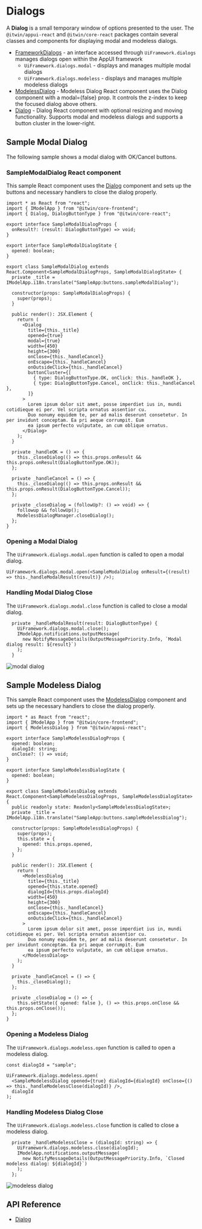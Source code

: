 # Dialogs

A **Dialog** is a small temporary window of options presented to the user.
The `@itwin/appui-react` and `@itwin/core-react` packages contain several classes and components for displaying modal and modeless dialogs.

- [FrameworkDialogs]($appui-react) - an interface accessed through `UiFramework.dialogs` manages dialogs open within the AppUI framework
  - `UiFramework.dialogs.modal` - displays and manages multiple modal dialogs
  - `UiFramework.dialogs.modeless` - displays and manages multiple modeless dialogs
- [ModelessDialog]($appui-react) - Modeless Dialog React component uses the Dialog component with a modal={false} prop.
  It controls the z-index to keep the focused dialog above others.
- [Dialog]($core-react) - Dialog React component with optional resizing and moving functionality.
  Supports modal and modeless dialogs and supports a button cluster in the lower-right.

## Sample Modal Dialog

The following sample shows a modal dialog with OK/Cancel buttons.

### SampleModalDialog React component

This sample React component uses the [Dialog]($core-react) component and sets up the buttons and necessary handlers to
close the dialog properly.

```tsx
import * as React from "react";
import { IModelApp } from "@itwin/core-frontend";
import { Dialog, DialogButtonType } from "@itwin/core-react";

export interface SampleModalDialogProps {
  onResult?: (result: DialogButtonType) => void;
}

export interface SampleModalDialogState {
  opened: boolean;
}

export class SampleModalDialog extends React.Component<SampleModalDialogProps, SampleModalDialogState> {
  private _title = IModelApp.i18n.translate("SampleApp:buttons.sampleModalDialog");

  constructor(props: SampleModalDialogProps) {
    super(props);
  }

  public render(): JSX.Element {
    return (
      <Dialog
        title={this._title}
        opened={true}
        modal={true}
        width={450}
        height={300}
        onClose={this._handleCancel}
        onEscape={this._handleCancel}
        onOutsideClick={this._handleCancel}
        buttonCluster={[
          { type: DialogButtonType.OK, onClick: this._handleOK },
          { type: DialogButtonType.Cancel, onClick: this._handleCancel },
        ]}
      >
        Lorem ipsum dolor sit amet, posse imperdiet ius in, mundi cotidieque ei per. Vel scripta ornatus assentior cu.
        Duo nonumy equidem te, per ad malis deserunt consetetur. In per invidunt conceptam. Ea pri aeque corrumpit. Eum
        ea ipsum perfecto vulputate, an cum oblique ornatus.
      </Dialog>
    );
  }

  private _handleOK = () => {
    this._closeDialog(() => this.props.onResult && this.props.onResult(DialogButtonType.OK));
  };

  private _handleCancel = () => {
    this._closeDialog(() => this.props.onResult && this.props.onResult(DialogButtonType.Cancel));
  };

  private _closeDialog = (followUp?: () => void) => {
    followup && followUp();
    ModelessDialogManager.closeDialog();
  };
}
```

### Opening a Modal Dialog

The `UiFramework.dialogs.modal.open` function is called to open a modal dialog.

```tsx
UiFramework.dialogs.modal.open(<SampleModalDialog onResult={(result) => this._handleModalResult(result)} />);
```

### Handling Modal Dialog Close

The `UiFramework.dialogs.modal.close` function is called to close a modal dialog.

```tsx
  private _handleModalResult(result: DialogButtonType) {
    UiFramework.dialogs.modal.close();
    IModelApp.notifications.outputMessage(
      new NotifyMessageDetails(OutputMessagePriority.Info, `Modal dialog result: ${result}`)
    );
  }
```

![modal dialog](./images/ModalDialog.png "Modal Dialog")

## Sample Modeless Dialog

This sample React component uses the [ModelessDialog]($appui-react) component and sets up the necessary handlers to
close the dialog properly.

```tsx
import * as React from "react";
import { IModelApp } from "@itwin/core-frontend";
import { ModelessDialog } from "@itwin/appui-react";

export interface SampleModelessDialogProps {
  opened: boolean;
  dialogId: string;
  onClose?: () => void;
}

export interface SampleModelessDialogState {
  opened: boolean;
}

export class SampleModelessDialog extends React.Component<SampleModelessDialogProps, SampleModelessDialogState> {
  public readonly state: Readonly<SampleModelessDialogState>;
  private _title = IModelApp.i18n.translate("SampleApp:buttons.sampleModelessDialog");

  constructor(props: SampleModelessDialogProps) {
    super(props);
    this.state = {
      opened: this.props.opened,
    };
  }

  public render(): JSX.Element {
    return (
      <ModelessDialog
        title={this._title}
        opened={this.state.opened}
        dialogId={this.props.dialogId}
        width={450}
        height={300}
        onClose={this._handleCancel}
        onEscape={this._handleCancel}
        onOutsideClick={this._handleCancel}
      >
        Lorem ipsum dolor sit amet, posse imperdiet ius in, mundi cotidieque ei per. Vel scripta ornatus assentior cu.
        Duo nonumy equidem te, per ad malis deserunt consetetur. In per invidunt conceptam. Ea pri aeque corrumpit. Eum
        ea ipsum perfecto vulputate, an cum oblique ornatus.
      </ModelessDialog>
    );
  }

  private _handleCancel = () => {
    this._closeDialog();
  };

  private _closeDialog = () => {
    this.setState({ opened: false }, () => this.props.onClose && this.props.onClose());
  };
}
```

### Opening a Modeless Dialog

The `UiFramework.dialogs.modeless.open` function is called to open a modeless dialog.

```tsx
const dialogId = "sample";

UiFramework.dialogs.modeless.open(
  <SampleModelessDialog opened={true} dialogId={dialogId} onClose={() => this._handleModelessClose(dialogId)} />,
  dialogId
);
```

### Handling Modeless Dialog Close

The `UiFramework.dialogs.modeless.close` function is called to close a modeless dialog.

```tsx
  private _handleModelessClose = (dialogId: string) => {
    UiFramework.dialogs.modeless.close(dialogId);
    IModelApp.notifications.outputMessage(
      new NotifyMessageDetails(OutputMessagePriority.Info, `Closed modeless dialog: ${dialogId}`)
    );
  };
```

![modeless dialog](./images/ModelessDialog.png "Modeless Dialog")

## API Reference

- [Dialog]($appui-react:Dialog)
